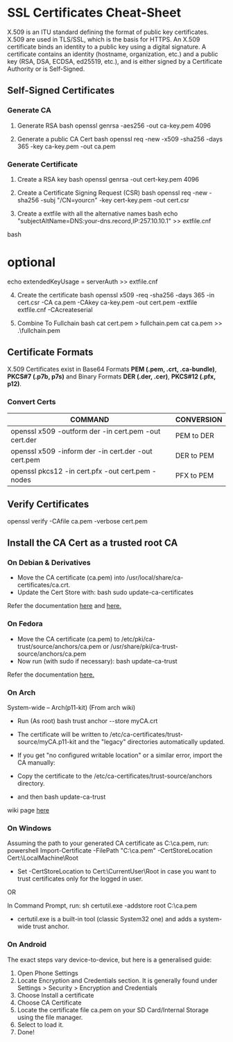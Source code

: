 # SSL Certificates Cheat-Sheet

X.509 is an ITU standard defining the format of public key certificates. X.509 are used in TLS/SSL, which is the basis for HTTPS. An X.509 certificate binds an identity to a public key using a digital signature. A certificate contains an identity (hostname, organization, etc.) and a public key (RSA, DSA, ECDSA, ed25519, etc.), and is either signed by a Certificate Authority or is Self-Signed.

## Self-Signed Certificates

### Generate CA
1. Generate RSA
bash
openssl genrsa -aes256 -out ca-key.pem 4096

2. Generate a public CA Cert
bash
openssl req -new -x509 -sha256 -days 365 -key ca-key.pem -out ca.pem


### Generate Certificate
1. Create a RSA key
bash
openssl genrsa -out cert-key.pem 4096

2. Create a Certificate Signing Request (CSR)
bash
openssl req -new -sha256 -subj "/CN=yourcn" -key cert-key.pem -out cert.csr

3. Create a extfile with all the alternative names
bash
echo "subjectAltName=DNS:your-dns.record,IP:257.10.10.1" >> extfile.cnf

bash
# optional
echo extendedKeyUsage = serverAuth >> extfile.cnf

4. Create the certificate
bash
openssl x509 -req -sha256 -days 365 -in cert.csr -CA ca.pem -CAkey ca-key.pem -out cert.pem -extfile extfile.cnf -CAcreateserial

5. Combine To Fullchain
bash
cat cert.pem > fullchain.pem
cat ca.pem >> .\fullchain.pem

## Certificate Formats

X.509 Certificates exist in Base64 Formats **PEM (.pem, .crt, .ca-bundle)**, **PKCS#7 (.p7b, p7s)** and Binary Formats **DER (.der, .cer)**, **PKCS#12 (.pfx, p12)**.

### Convert Certs

COMMAND | CONVERSION
---|---
openssl x509 -outform der -in cert.pem -out cert.der | PEM to DER
openssl x509 -inform der -in cert.der -out cert.pem | DER to PEM
openssl pkcs12 -in cert.pfx -out cert.pem -nodes | PFX to PEM

## Verify Certificates
openssl verify -CAfile ca.pem -verbose cert.pem

## Install the CA Cert as a trusted root CA

### On Debian & Derivatives
- Move the CA certificate (ca.pem) into /usr/local/share/ca-certificates/ca.crt.
- Update the Cert Store with:
bash
sudo update-ca-certificates


Refer the documentation [here](https://wiki.debian.org/Self-Signed_Certificate) and [here.](https://manpages.debian.org/buster/ca-certificates/update-ca-certificates.8.en.html)

### On Fedora
- Move the CA certificate (ca.pem) to /etc/pki/ca-trust/source/anchors/ca.pem or /usr/share/pki/ca-trust-source/anchors/ca.pem
- Now run (with sudo if necessary):
bash
update-ca-trust


Refer the documentation [here.](https://docs.fedoraproject.org/en-US/quick-docs/using-shared-system-certificates/)
### On Arch
System-wide – Arch(p11-kit)
(From arch wiki)
- Run (As root)
bash
trust anchor --store myCA.crt

- The certificate will be written to /etc/ca-certificates/trust-source/myCA.p11-kit and the "legacy" directories automatically updated.
- If you get "no configured writable location" or a similar error, import the CA manually:
- Copy the certificate to the /etc/ca-certificates/trust-source/anchors directory.
- and then
bash 
update-ca-trust

wiki page  [here](https://wiki.archlinux.org/title/User:Grawity/Adding_a_trusted_CA_certificate)

### On Windows

Assuming the path to your generated CA certificate as C:\ca.pem, run:
powershell
Import-Certificate -FilePath "C:\ca.pem" -CertStoreLocation Cert:\LocalMachine\Root

- Set -CertStoreLocation to Cert:\CurrentUser\Root in case you want to trust certificates only for the logged in user.

OR

In Command Prompt, run:
sh
certutil.exe -addstore root C:\ca.pem


- certutil.exe is a built-in tool (classic System32 one) and adds a system-wide trust anchor.

### On Android

The exact steps vary device-to-device, but here is a generalised guide:
1. Open Phone Settings
2. Locate Encryption and Credentials section. It is generally found under Settings > Security > Encryption and Credentials
3. Choose Install a certificate
4. Choose CA Certificate
5. Locate the certificate file ca.pem on your SD Card/Internal Storage using the file manager.
6. Select to load it.
7. Done!
